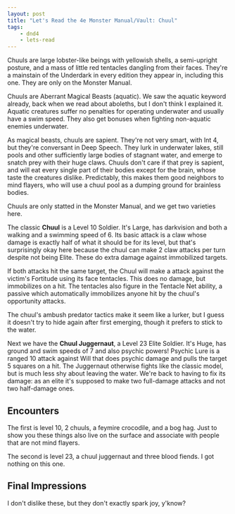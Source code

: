 ```yaml
---
layout: post
title: "Let's Read the 4e Monster Manual/Vault: Chuul"
tags:
    - dnd4
    - lets-read
---
```


Chuuls are large lobster-like beings with yellowish shells, a semi-upright
posture, and a mass of little red tentacles dangling from their faces. They're a
mainstain of the Underdark in every edition they appear in, including this
one. They are only on the Monster Manual.

Chuuls are Aberrant Magical Beasts (aquatic). We saw the aquatic keyword
already, back when we read about aboleths, but I don't think I explained
it. Aquatic creatures suffer no penalties for operating underwater and usually
have a swim speed. They also get bonuses when fighting non-aquatic enemies
underwater.

As magical beasts, chuuls are sapient. They're not very smart, with Int 4, but
they're conversant in Deep Speech. They lurk in underwater lakes, still pools
and other sufficiently large bodies of stagnant water, and emerge to snatch prey
with their huge claws.  Chuuls don't care if that prey is sapient, and will eat
every single part of their bodies except for the brain, whose taste the
creatures dislike. Predictably, this makes them good neighbors to mind flayers,
who will use a chuul pool as a dumping ground for brainless bodies.

Chuuls are only statted in the Monster Manual, and we get two varieties here.

The classic **Chuul** is a Level 10 Soldier. It's Large, has darkvision and both
a walking and a swimming speed of 6. Its basic attack is a claw whose damage is
exactly half of what it should be for its level, but that's surprisingly okay
here because the chuul can make 2 claw attacks per turn despite not being
Elite. These do extra damage against immobilized targets.

If both attacks hit the same target, the Chuul will make a attack against the
victim's Fortitude using its face tentacles. This does no damage, but
immobilizes on a hit. The tentacles also figure in the Tentacle Net ability, a
passive which automatically immobilizes anyone hit by the chuul's opportunity
attacks.

The chuul's ambush predator tactics make it seem like a lurker, but I guess it
doesn't try to hide again after first emerging, though it prefers to stick to
the water.

Next we have the **Chuul Juggernaut**, a Level 23 Elite Soldier. It's Huge, has
ground and swim speeds of 7 and also psychic powers! Psychic Lure is a ranged 10
attack against Will that does psychic damage and pulls the target 5 squares on a
hit. The Juggernaut otherwise fights like the classic model, but is much less
shy about leaving the water. We're back to having to fix its damage: as an elite
it's supposed to make two full-damage attacks and not two half-damage ones.


## Encounters

The first is level 10, 2 chuuls, a feymire crocodile, and a bog hag. Just to
show you these things also live on the surface and associate with people that
are not mind flayers.

The second is level 23, a chuul juggernaut and three blood fiends. I got nothing
on this one.

## Final Impressions

I don't dislike these, but they don't exactly spark joy, y'know?
